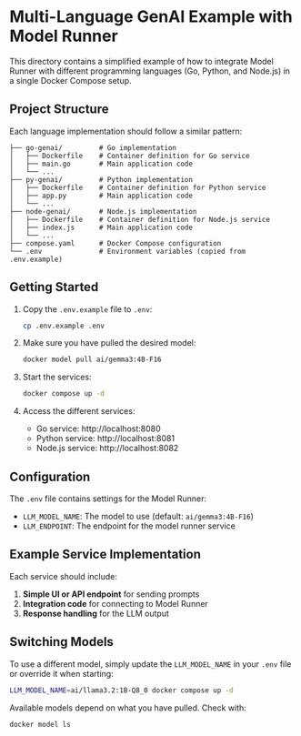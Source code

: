 # Multi-Language GenAI Example with Model Runner

This directory contains a simplified example of how to integrate Model Runner with different programming languages (Go, Python, and Node.js) in a single Docker Compose setup.

## Project Structure

Each language implementation should follow a similar pattern:

```
├── go-genai/         # Go implementation
│   ├── Dockerfile    # Container definition for Go service
│   ├── main.go       # Main application code
│   └── ...
├── py-genai/         # Python implementation
│   ├── Dockerfile    # Container definition for Python service
│   ├── app.py        # Main application code 
│   └── ...
├── node-genai/       # Node.js implementation
│   ├── Dockerfile    # Container definition for Node.js service
│   ├── index.js      # Main application code
│   └── ...
├── compose.yaml      # Docker Compose configuration
└── .env              # Environment variables (copied from .env.example)
```

## Getting Started

1. Copy the `.env.example` file to `.env`:
   ```bash
   cp .env.example .env
   ```

2. Make sure you have pulled the desired model:
   ```bash
   docker model pull ai/gemma3:4B-F16
   ```

3. Start the services:
   ```bash
   docker compose up -d
   ```

4. Access the different services:
   - Go service: http://localhost:8080
   - Python service: http://localhost:8081
   - Node.js service: http://localhost:8082

## Configuration

The `.env` file contains settings for the Model Runner:

- `LLM_MODEL_NAME`: The model to use (default: `ai/gemma3:4B-F16`)
- `LLM_ENDPOINT`: The endpoint for the model runner service

## Example Service Implementation

Each service should include:

1. **Simple UI or API endpoint** for sending prompts
2. **Integration code** for connecting to Model Runner
3. **Response handling** for the LLM output

## Switching Models

To use a different model, simply update the `LLM_MODEL_NAME` in your `.env` file or override it when starting:

```bash
LLM_MODEL_NAME=ai/llama3.2:1B-Q8_0 docker compose up -d
```

Available models depend on what you have pulled. Check with:

```bash
docker model ls
```
